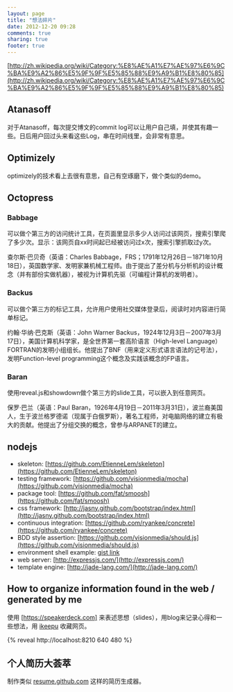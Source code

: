 ```yaml
---
layout: page
title: "想法碎片"
date: 2012-12-20 09:28
comments: true
sharing: true
footer: true
---
```


[http://zh.wikipedia.org/wiki/Category:%E8%AE%A1%E7%AE%97%E6%9C%BA%E9%A2%86%E5%9F%9F%E5%85%88%E9%A9%B1%E8%80%85](http://zh.wikipedia.org/wiki/Category:%E8%AE%A1%E7%AE%97%E6%9C%BA%E9%A2%86%E5%9F%9F%E5%85%88%E9%A9%B1%E8%80%85)

## Atanasoff

对于Atanasoff，每次提交博文的commit log可以让用户自己填，并使其有趣一些。日后用户回过头来看这些Log，串在时间线里，会非常有意思。

## Optimizely

optimizely的技术看上去很有意思，自己有空琢磨下，做个类似的demo。

## Octopress

### Babbage

可以做个第三方的访问统计工具，在页面里显示多少人访问过该网页，搜索引擎爬了多少次。显示：该网页自xx时间起已经被访问过x次，搜索引擎抓取过y次。

查尔斯·巴贝奇（英语：Charles Babbage，FRS；1791年12月26日－1871年10月18日），英国数学家、发明家兼机械工程师。由于提出了差分机与分析机的设计概念（并有部份实做机器），被视为计算机先驱（可编程计算机的发明者）。

### Backus

可以做个第三方的标记工具，允许用户使用社交媒体登录后，阅读时对内容进行简单标记。

约翰·华纳·巴克斯（英语：John Warner Backus，1924年12月3日－2007年3月17日），美国计算机科学家，是全世界第一套高阶语言（High-level Language）FORTRAN的发明小组组长。他提出了BNF（用来定义形式语言语法的记号法），发明Function-level programming这个概念及实践该概念的FP语言。

### Baran

使用reveal.js和showdown做个第三方的slide工具，可以嵌入到任意网页。

保罗·巴兰（英语：Paul Baran，1926年4月19日－2011年3月31日），波兰裔美国人，生于波兰格罗德诺（现属于白俄罗斯），著名工程师，对电脑网络的建立有极大的贡献。他提出了分组交换的概念，曾参与ARPANET的建立。



## nodejs

* skeleton: [https://github.com/EtienneLem/skeleton](https://github.com/EtienneLem/skeleton)
* testing framework: [https://github.com/visionmedia/mocha](https://github.com/visionmedia/mocha)
* package tool: [https://github.com/fat/smoosh](https://github.com/fat/smoosh)
* css framework: [http://jasny.github.com/bootstrap/index.html](http://jasny.github.com/bootstrap/index.html)
* continuous integration: [https://github.com/ryankee/concrete](https://github.com/ryankee/concrete)
* BDD style assertion: [https://github.com/visionmedia/should.js](https://github.com/visionmedia/should.js)
* environment shell example: [gist link](https://raw.github.com/gist/1658930/17e51bef9a33e8f39560d118c9e4f1f49e6cabc3/mocha_sample_project_install.sh)
* web server: [http://expressjs.com/](http://expressjs.com/)
* template engine: [http://jade-lang.com/](http://jade-lang.com/)

## How to organize information found in the web / generated by me

使用 [https://speakerdeck.com] 来表述思想（slides），用blog来记录心得和一些想法，用 [ikeepu](http://ikeepu.com) 收藏网页。


{% reveal http://localhost:8210 640 480 %}

## 个人简历大荟萃

制作类似 [resume.github.com](http://resume.github.com) 这样的简历生成器。
